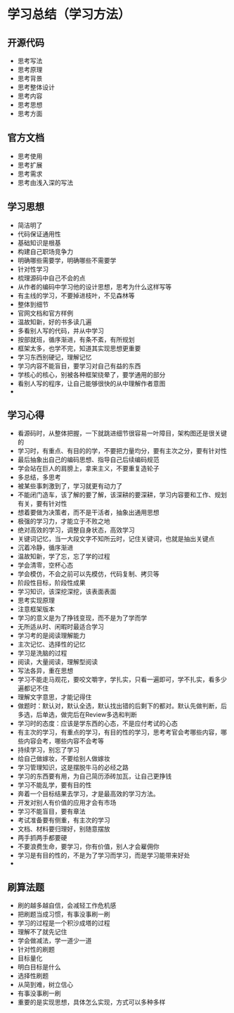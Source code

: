 # 学习总结（学习方法）

## 开源代码
* 思考写法
* 思考原理
* 思考背景
* 思考整体设计
* 思考内容
* 思考思想
* 思考方面

## 官方文档
* 思考使用
* 思考扩展
* 思考需求
* 思考由浅入深的写法

## 学习思想
* 简洁明了
* 代码保证通用性
* 基础知识是根基
* 构建自己职场竞争力
* 明确哪些需要学，明确哪些不需要学
* 针对性学习
* 梳理源码中自己不会的点
* 从作者的编码中学习他的设计思想，思考为什么这样写等
* 有主线的学习，不要掉进枝叶，不见森林等
* 整体到细节
* 官网文档和官方样例
* 温故知新，好的书多读几遍
* 多看别人写的代码，并从中学习
* 按部就班，循序渐进，有条不紊，有所规划
* 框架太多，也学不完，知道其实现思想更重要
* 学习东西别硬记，理解记忆
* 学习内容不能盲目，要学习对自己有益的东西
* 学核心的核心，别被各种框架绕晕了，要学通用的部分
* 看别人写的程序，让自己能够很快的从中理解作者意图
* 



## 学习心得
* 看源码时，从整体把握，一下就跳进细节很容易一叶障目，架构图还是很关键的
* 学习时，有重点、有目的的学，不要把力量均分，要有主次之分，要有针对性
* 最后抽象出自己的编码思想、指导自己后续编码规范
* 学会站在巨人的肩膀上，拿来主义，不要重复造轮子
* 多总结，多思考
* 被某些事刺激到了，学习就更有动力了
* 不能闭门造车，该了解的要了解，该深耕的要深耕，学习内容要和工作、规划有关，要有针对性
* 想着要做为决策者，而不是干活者，抽象出通用思想
* 极强的学习力，才能立于不败之地
* 绝对高效的学习，调整自身状态，高效学习
* 关键词记忆，当一大段文字不知所云时，记住关键词，也就是抽出关键点
* 沉着冷静，循序渐进
* 温故知新，学了忘，忘了学的过程
* 学会清零，空杯心态
* 学会模仿，不会之前可以先模仿，代码复制、拷贝等
* 阶段性目标，阶段性成果
* 学习知识，该深挖深挖，该表面表面
* 思考实现原理
* 注意框架版本
* 学习的意义是为了挣钱变现，而不是为了学而学
* 无所适从时、闲暇时最适合学习
* 学习考的是阅读理解能力
* 主次记忆、选择性的记忆
* 学习是洗脑的过程
* 阅读，大量阅读，理解型阅读
* 写法各异，重在思想
* 学习不能走马观花，要咬文嚼字，学扎实，只看一遍即可，学不扎实，看多少遍都记不住
* 理解文字意思，才能记得住
* 做题时：默认对，默认全选，默认找出错的后剩下的都对。默认先做判断，后多选，后单选，做完后在Review多选和判断
* 学习时的态度：应该是学东西的心态，不是应付考试的心态
* 有主次的学习，有重点的学习，有目的性的学习，思考考官会考哪些内容，哪些内容会考，哪些内容不会考等
* 持续学习，别忘了学习
* 给自己做嫁妆，不要给别人做嫁妆
* 学习管理知识，这是摆脱牛马的必经之路
* 学习的东西要有用，为自己简历添砖加瓦，让自己更挣钱
* 学习不能乱学，要有目的性
* 奔着一个目标结果去学习，才是最高效的学习方法。
* 开发对别人有价值的应用才会有市场
* 学习不能盲目，要有章法
* 考试准备要有侧重，有主次的学习
* 文档、材料要归理好，别随意摆放
* 两手抓两手都要硬
* 不要浪费生命，要学习，你有价值，别人才会雇佣你
* 学习是有目的性的，不是为了学习而学习，而是学习能带来好处
* 


## 刷算法题
* 刷的越多越自信，会减轻工作危机感
* 把刷题当成习惯，有事没事刷一刷
* 学习的过程是一个积沙成塔的过程
* 理解不了就先记住
* 学会做减法，学一道少一道
* 针对性的刷题
* 目标量化
* 明白目标是什么
* 选择性刷题
* 从简到难，树立信心
* 有事没事刷一刷
* 重要的是实现思想，具体怎么实现，方式可以多种多样








